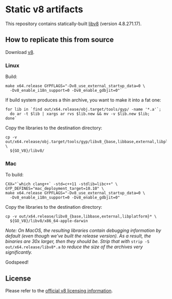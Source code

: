 Static v8 artifacts
===

This repository contains statically-built
[libv8](https://developers.google.com/v8/) (version 4.8.271.17).

How to replicate this from source
---

Download [v8](https://github.com/v8/v8/wiki/Using%20Git).

### Linux

Build:

    make x64.release GYPFLAGS="-Dv8_use_external_startup_data=0 \
      -Dv8_enable_i18n_support=0 -Dv8_enable_gdbjit=0"`

If build system produces a thin archive, you want to make it into a fat one:

    for lib in `find out/x64.release/obj.target/tools/gyp/ -name '*.a'`;
      do ar -t $lib | xargs ar rvs $lib.new && mv -v $lib.new $lib;
    done`


Copy the libraries to the destination directory:

    cp -v out/x64.release/obj.target/tools/gyp/libv8_{base,libbase,external,libplatform}* \
      ${GO_V8}/libv8/

### Mac

To build:

    CXX="`which clang++` -std=c++11 -stdlib=libc++" \
    GYP_DEFINES="mac_deployment_target=10.10" \
    make x64.release GYPFLAGS="-Dv8_use_external_startup_data=0 \
      -Dv8_enable_i18n_support=0 -Dv8_enable_gdbjit=0"

Copy the libraries to the destination directory:

    cp -v out/x64.release/libv8_{base,libbase,external,libplatform}* \
      ${GO_V8}/libv8/x86_64-apple-darwin

*Note: On MacOS, the resulting libraries contain debugging information by default
(even though we've built the release version). As a result, the binaries are 30x
larger, then they should be. Strip that with* `strip -S out/x64.release/libv8*.a`
*to reduce the size of the archives very significantly.*

Godspeed!

License
---
Please refer to the [official v8 licensing information](https://github.com/v8/v8/blob/master/LICENSE).
